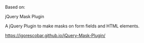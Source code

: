 Based on:

jQuery Mask Plugin

A jQuery Plugin to make masks on form fields and HTML elements.

https://igorescobar.github.io/jQuery-Mask-Plugin/